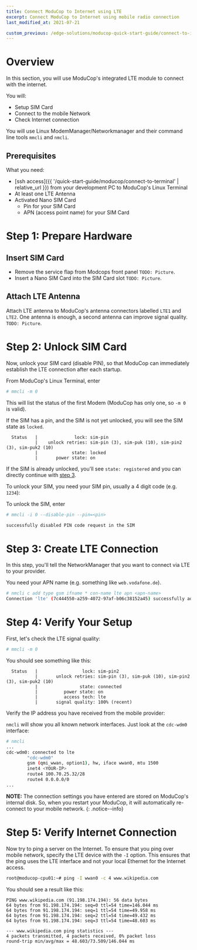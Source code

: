 ```yaml
---
title: Connect ModuCop to Internet using LTE
excerpt: Connect ModuCop to Internet using mobile radio connection
last_modified_at: 2021-07-21

custom_previous: /edge-solutions/moducop-quick-start-guide/connect-to-internet/
---
```

# Overview
In this section, you will use ModuCop's integrated LTE module to connect with the internet.

You will:
* Setup SIM Card
* Connect to the mobile Network
* Check Internet connection

You will use Linux ModemManager/Networkmanager and their command line tools `mmcli` and `nmcli`.

## Prerequisites

What you need:
* [ssh access]({{ '/quick-start-guide/moducop/connect-to-terminal' | relative_url }}) from your development PC to ModuCop's Linux Terminal
* At least one LTE Antenna
* Activated Nano SIM Card
  * Pin for your SIM Card
  * APN (access point name) for your SIM Card

# Step 1: Prepare Hardware

## Insert SIM Card

* Remove the service flap from Modcops front panel `TODO: Picture`.
* Insert a Nano SIM Card into the SIM Card slot `TODO: Picture`.

## Attach LTE Antenna
Attach LTE antenna to ModuCop's antenna connectors labelled `LTE1` and `LTE2`. One antenna is enough, a second antenna can improve signal quality.
`TODO: Picture`.

# Step 2: Unlock SIM Card

Now, unlock your SIM card (disable PIN), so that ModuCop can immediately establish the LTE connection after each startup.

From ModuCop's Linux Terminal, enter
```bash
# mmcli -m 0
```
This will list the status of the first Modem (ModuCop has only one, so `-m 0` is valid).

If the SIM has a pin, and the SIM is not yet unlocked, you will see the SIM state as `locked`.
```
  Status   |              lock: sim-pin
           |    unlock retries: sim-pin (3), sim-puk (10), sim-pin2 (3), sim-puk2 (10)
           |             state: locked
           |       power state: on
```
If the SIM is already unlocked, you'll see `state: registered` and you can directly continue with [step 3](#step-3-create-lte-connection).

To unlock your SIM, you need your SIM pin, usually a 4 digit code (e.g. `1234`):

To unlock the SIM, enter
```bash
# mmcli -i 0 --disable-pin --pin=<pin>

successfully disabled PIN code request in the SIM
```

# Step 3: Create LTE Connection

In this step, you'll tell the NetworkManager that you want to connect via LTE to your provider.

You need your APN name (e.g. something like `web.vodafone.de`).

```bash
# nmcli c add type gsm ifname * con-name lte apn <apn-name>
Connection 'lte' (7c444550-a259-4072-97af-b06c38152a45) successfully added.
```

# Step 4: Verify Your Setup

First, let's check the LTE signal quality:

```bash
# mmcli -m 0
```

You should see something like this:
```
  Status   |                 lock: sim-pin2
           |       unlock retries: sim-pin (3), sim-puk (10), sim-pin2 (3), sim-puk2 (10)
           |                state: connected
           |          power state: on
           |          access tech: lte
           |       signal quality: 100% (recent)
```


Verify the IP address you have received from the mobile provider:

`nmcli` will show you all known network interfaces. Just look at the `cdc-wdm0` interface:

```bash
# nmcli
...
cdc-wdm0: connected to lte
        "cdc-wdm0"
        gsm (qmi_wwan, option1), hw, iface wwan0, mtu 1500
        inet4 <YOUR-IP>
        route4 100.70.25.32/28
        route4 0.0.0.0/0
...
```

**NOTE:** The connection settings you have entered are stored on ModuCop's internal disk. So, when you restart your ModuCop, it will automatically re-connect to your mobile network.
{: .notice--info}

# Step 5: Verify Internet Connection
Now try to ping a server on the Internet.
To ensure that you ping over mobile network, specify the LTE device with the `-I` option. This ensures that the ping uses the LTE interface and not your local Ethernet for the Internet access.

```bash
root@moducop-cpu01:~# ping -I wwan0 -c 4 www.wikipedia.com
```
You should see a result like this:
```
PING www.wikipedia.com (91.198.174.194): 56 data bytes
64 bytes from 91.198.174.194: seq=0 ttl=54 time=146.044 ms
64 bytes from 91.198.174.194: seq=1 ttl=54 time=49.958 ms
64 bytes from 91.198.174.194: seq=2 ttl=54 time=49.432 ms
64 bytes from 91.198.174.194: seq=3 ttl=54 time=48.603 ms

--- www.wikipedia.com ping statistics ---
4 packets transmitted, 4 packets received, 0% packet loss
round-trip min/avg/max = 48.603/73.509/146.044 ms
```
